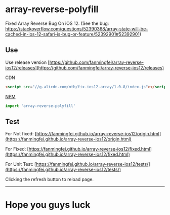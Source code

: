 # array-reverse-polyfill
Fixed Array Reverse Bug On iOS 12. (See the bug: https://stackoverflow.com/questions/52390368/array-state-will-be-cached-in-ios-12-safari-is-bug-or-feature/52392901#52392901)

## Use

Use release version
[https://github.com/fanmingfei/array-reverse-ios12/releases](https://github.com/fanmingfei/array-reverse-ios12/releases)

CDN
```html
<script src="//g.alicdn.com/mtb/fix-ios12-array/1.0.8/index.js"></script>
```

[NPM](https://www.npmjs.com/package/array-reverse-polyfill)
```javascript
import 'array-reverse-polyfill'
```

## Test

For Not fixed: [https://fanmingfei.github.io/array-reverse-ios12/origin.html](https://fanmingfei.github.io/array-reverse-ios12/origin.html)


For Fixed: [https://fanmingfei.github.io/array-reverse-ios12/fixed.html](https://fanmingfei.github.io/array-reverse-ios12/fixed.html)

For Unit Test: [https://fanmingfei.github.io/array-reverse-ios12/tests/](https://fanmingfei.github.io/array-reverse-ios12/tests/)

Clicking the refresh button to reload page.

--------------------------------

# Hope you guys luck

